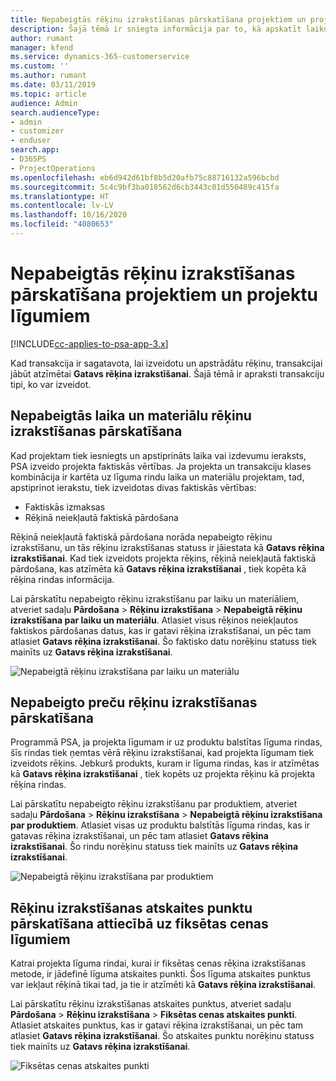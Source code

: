 ```yaml
---
title: Nepabeigtās rēķinu izrakstīšanas pārskatīšana projektiem un projektu līgumiem
description: Šajā tēmā ir sniegta informācija par to, kā apskatīt laiku, izdevumus un produktu rezerves, un kā tās atzīmēt kā gatavus rēķina izrakstīšanai.
author: rumant
manager: kfend
ms.service: dynamics-365-customerservice
ms.custom: ''
ms.author: rumant
ms.date: 03/11/2019
ms.topic: article
audience: Admin
search.audienceType:
- admin
- customizer
- enduser
search.app:
- D365PS
- ProjectOperations
ms.openlocfilehash: eb6d942d61bf8b5d20afb75c88716132a596bcbd
ms.sourcegitcommit: 5c4c9bf3ba018562d6cb3443c01d550489c415fa
ms.translationtype: HT
ms.contentlocale: lv-LV
ms.lasthandoff: 10/16/2020
ms.locfileid: "4080653"
---
```

# <a name="review-the-invoicing-backlog-on-projects-and-project-contracts"></a>Nepabeigtās rēķinu izrakstīšanas pārskatīšana projektiem un projektu līgumiem

[!INCLUDE[cc-applies-to-psa-app-3.x](../includes/cc-applies-to-psa-app-3x.md)]

Kad transakcija ir sagatavota, lai izveidotu un apstrādātu rēķinu, transakcijai jābūt atzīmētai **Gatavs rēķina izrakstīšanai**. Šajā tēmā ir apraksti transakciju tipi, ko var izveidot.

## <a name="review-the-time-and-material-billing-backlog"></a>Nepabeigtās laika un materiālu rēķinu izrakstīšanas pārskatīšana

Kad projektam tiek iesniegts un apstiprināts laika vai izdevumu ieraksts, PSA izveido projekta faktiskās vērtības. Ja projekta un transakciju klases kombinācija ir kartēta uz līguma rindu laika un materiālu projektam, tad, apstiprinot ierakstu, tiek izveidotas divas faktiskās vērtības:

- Faktiskās izmaksas 
- Rēķinā neiekļautā faktiskā pārdošana

Rēķinā neiekļautā faktiskā pārdošana norāda nepabeigto rēķinu izrakstīšanu, un tās rēķinu izrakstīšanas statuss ir jāiestata kā **Gatavs rēķina izrakstīšanai**. Kad tiek izveidots projekta rēķins, rēķinā neiekļautā faktiskā pārdošana, kas atzīmēta kā **Gatavs rēķina izrakstīšanai** , tiek kopēta kā rēķina rindas informācija.

Lai pārskatītu nepabeigto rēķinu izrakstīšanu par laiku un materiāliem, atveriet sadaļu **Pārdošana** \> **Rēķinu izrakstīšana** \> **Nepabeigtā rēķinu izrakstīšana par laiku un materiālu**. Atlasiet visus rēķinos neiekļautos faktiskos pārdošanas datus, kas ir gatavi rēķina izrakstīšanai, un pēc tam atlasiet **Gatavs rēķina izrakstīšanai**. Šo faktisko datu norēķinu statuss tiek mainīts uz **Gatavs rēķina izrakstīšanai**.

![Nepabeigtā rēķinu izrakstīšana par laiku un materiālu](media/TMBacklog.png)

## <a name="review-the-product-billing-backlog"></a>Nepabeigto preču rēķinu izrakstīšanas pārskatīšana

Programmā PSA, ja projekta līgumam ir uz produktu balstītas līguma rindas, šīs rindas tiek ņemtas vērā rēķinu izrakstīšanai, kad projekta līgumam tiek izveidots rēķins. Jebkurš produkts, kuram ir līguma rindas, kas ir atzīmētas kā **Gatavs rēķina izrakstīšanai** , tiek kopēts uz projekta rēķinu kā projekta rēķina rindas.

Lai pārskatītu nepabeigto rēķinu izrakstīšanu par produktiem, atveriet sadaļu **Pārdošana** \> **Rēķinu izrakstīšana** \> **Nepabeigtā rēķinu izrakstīšana par produktiem**. Atlasiet visas uz produktu balstītās līguma rindas, kas ir gatavas rēķina izrakstīšanai, un pēc tam atlasiet **Gatavs rēķina izrakstīšanai**. Šo rindu norēķinu statuss tiek mainīts uz **Gatavs rēķina izrakstīšanai**.

![Nepabeigtā rēķinu izrakstīšana par produktiem](media/ProductBacklog.png)

## <a name="review-billing-milestones-on-fixed-price-contracts"></a>Rēķinu izrakstīšanas atskaites punktu pārskatīšana attiecībā uz fiksētas cenas līgumiem

Katrai projekta līguma rindai, kurai ir fiksētas cenas rēķina izrakstīšanas metode, ir jādefinē līguma atskaites punkti. Šos līguma atskaites punktus var iekļaut rēķinā tikai tad, ja tie ir atzīmēti kā **Gatavs rēķina izrakstīšanai**. 

Lai pārskatītu rēķinu izrakstīšanas atskaites punktus, atveriet sadaļu **Pārdošana** \> **Rēķinu izrakstīšana** \> **Fiksētas cenas atskaites punkti**. Atlasiet atskaites punktus, kas ir gatavi rēķina izrakstīšanai, un pēc tam atlasiet **Gatavs rēķina izrakstīšanai**. Šo atskaites punktu norēķinu statuss tiek mainīts uz **Gatavs rēķina izrakstīšanai**.

![Fiksētas cenas atskaites punkti](media/FPBacklog.png)
